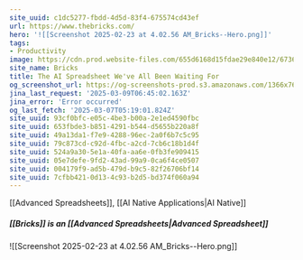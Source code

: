 ```yaml
---
site_uuid: c1dc5277-fbdd-4d5d-83f4-675574cd43ef
url: https://www.thebricks.com/
hero: '![[Screenshot 2025-02-23 at 4.02.56 AM_Bricks--Hero.png]]'
tags:
- Productivity
image: https://cdn.prod.website-files.com/655d6168d15fdae29e840e12/67369dd67e2ef4c19599a926_Homepage%20social-share.png
site_name: Bricks
title: The AI Spreadsheet We've All Been Waiting For
og_screenshot_url: https://og-screenshots-prod.s3.amazonaws.com/1366x768/80/false/d041dadf158e9f39f249eb719bab22f351a849b95695ed3211be3efde0b3a83e.jpeg
jina_last_request: '2025-03-09T06:45:02.163Z'
jina_error: 'Error occurred'
og_last_fetch: '2025-03-07T05:19:01.824Z'
site_uuid: 93cf0bfc-e05c-4be3-b00a-2e1ed4590fbc
site_uuid: 653fbde3-b851-4291-b544-d5655b220a8f
site_uuid: 49a13da1-f7e9-4288-96ec-2a0f6b7c5c95
site_uuid: 79c873cd-c92d-4fbc-a2cd-7cb6c18b1d4f
site_uuid: 524a9a30-5e1a-40fa-aa6e-0fb3fe909415
site_uuid: 05e7defe-9fd2-43ad-99a9-0ca6f4ce0507
site_uuid: 004179f9-ad5b-479d-b9c5-82f26706bf14
site_uuid: 7cfbb421-0d13-4c93-b2d5-bd374f060a94
---
```


[[Advanced Spreadsheets]], [[AI Native Applications|AI Native]]

##### [[Bricks]] is an [[Advanced Spreadsheets|Advanced Spreadsheet]]
![[Screenshot 2025-02-23 at 4.02.56 AM_Bricks--Hero.png]]

